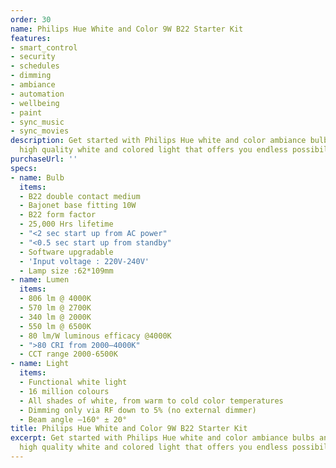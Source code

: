 ```yaml
---
order: 30
name: Philips Hue White and Color 9W B22 Starter Kit
features:
- smart_control
- security
- schedules
- dimming
- ambiance
- automation
- wellbeing
- paint
- sync_music
- sync_movies
description: Get started with Philips Hue white and color ambiance bulbs and experience
  high quality white and colored light that offers you endless possibilities.
purchaseUrl: ''
specs:
- name: Bulb
  items:
  - B22 double contact medium
  - Bajonet base fitting 10W
  - B22 form factor
  - 25,000 Hrs lifetime
  - "<2 sec start up from AC power"
  - "<0.5 sec start up from standby"
  - Software upgradable
  - 'Input voltage : 220V-240V'
  - Lamp size :62*109mm
- name: Lumen
  items:
  - 806 lm @ 4000K
  - 570 lm @ 2700K
  - 340 lm @ 2000K
  - 550 lm @ 6500K
  - 80 lm/W luminous efficacy @4000K
  - ">80 CRI from 2000–4000K"
  - CCT range 2000-6500K
- name: Light
  items:
  - Functional white light
  - 16 million colours
  - All shades of white, from warm to cold color temperatures
  - Dimming only via RF down to 5% (no external dimmer)
  - Beam angle –160° ± 20°
title: Philips Hue White and Color 9W B22 Starter Kit
excerpt: Get started with Philips Hue white and color ambiance bulbs and experience
  high quality white and colored light that offers you endless possibilities.
---
```

